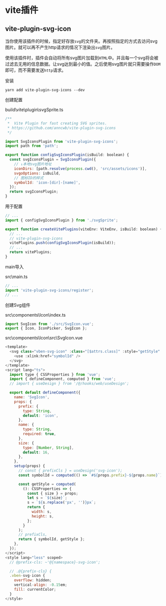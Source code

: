 # vite插件

## vite-plugin-svg-icon

当你使用该插件的时候，指定好存放`svg`的文件夹。再按照指定的方式去访问svg图片。就可以再不产生http请求的情况下渲染出`svg`图片。

使用该插件时，插件会自动将所有svg图片加载到`HTML`中。并且每一个svg将会被过滤去无用的信息数据。让svg达到最小的值。之后使用svg图片就只需要操作`DOM`即可，而不需要发送`http`请求。

安装

`yarn add vite-plugin-svg-icons --dev`

创建配置

build\vite\plugin\svgSprite.ts

```js
/**
 *  Vite Plugin for fast creating SVG sprites.
 * https://github.com/anncwb/vite-plugin-svg-icons
 */

import SvgIconsPlugin from 'vite-plugin-svg-icons';
import path from 'path';

export function configSvgIconsPlugin(isBuild: boolean) {
  const svgIconsPlugin = SvgIconsPlugin({
    // ↓本地svg图片地址
    iconDirs: [path.resolve(process.cwd(), 'src/assets/icons')],
    svgoOptions: isBuild,
    // 图标ID的样式
    symbolId: 'icon-[dir]-[name]',
  });
  return svgIconsPlugin;
}
```

用于配置

```js
// ...
import { configSvgIconsPlugin } from './svgSprite';

export function createVitePlugins(viteEnv: ViteEnv, isBuild: boolean) {
  // ...
  // vite-plugin-svg-icons
  vitePlugins.push(configSvgIconsPlugin(isBuild));
  // ...
  return vitePlugins;
}
```

main导入

src\main.ts

```js
// ...
import 'vite-plugin-svg-icons/register';
// ...
```

创建Svg组件

src\components\Icon\index.ts

```js
import SvgIcon from './src/SvgIcon.vue';
export { Icon, IconPicker, SvgIcon };
```

src\components\Icon\src\SvgIcon.vue

```js
<template>
  <svg class="vben-svg-icon" :class="[$attrs.class]" :style="getStyle" aria-hidden="true">
    <use :xlink:href="symbolId" />
  </svg>
</template>
<script lang="ts">
  import type { CSSProperties } from 'vue';
  import { defineComponent, computed } from 'vue';
  // import { useDesign } from '/@/hooks/web/useDesign';

  export default defineComponent({
    name: 'SvgIcon',
    props: {
      prefix: {
        type: String,
        default: 'icon',
      },
      name: {
        type: String,
        required: true,
      },
      size: {
        type: [Number, String],
        default: 16,
      },
    },
    setup(props) {
      // const { prefixCls } = useDesign('svg-icon');
      const symbolId = computed(() => `#${props.prefix}-${props.name}`);

      const getStyle = computed(
        (): CSSProperties => {
          const { size } = props;
          let s = `${size}`;
          s = `${s.replace('px', '')}px`;
          return {
            width: s,
            height: s,
          };
        }
      );
	  // prefixCls,
      return { symbolId, getStyle };
    },
  });
</script>
<style lang="less" scoped>
  // @prefix-cls: ~'@{namespace}-svg-icon';

  // .@{prefix-cls} {
  .vben-svg-icon {
    overflow: hidden;
    vertical-align: -0.15em;
    fill: currentColor;
  }
</style>
```